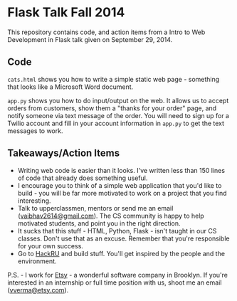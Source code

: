 Flask Talk Fall 2014
==============

This repository contains code, and action items from a Intro to Web Development in Flask talk given on September 29, 2014.

## Code

`cats.html` shows you how to write a simple static web page - something that looks like a Microsoft Word document.

`app.py` shows you how to do input/output on the web. It allows us to accept orders from customers, show them a "thanks for your order" page, and notify someone via text message of the order. You will need to sign up for a Twilio account and fill in your account information in `app.py` to get the text messages to work.

## Takeaways/Action Items

- Writing web code is easier than it looks. I've written less than 150 lines of code that already does something useful.
- I encourage you to think of a simple web application that you'd like to build - you will be far more motivated to work on a project that you find interesting.
- Talk to upperclassmen, mentors or send me an email (vaibhav2614@gmail.com). The CS community is happy to help motivated students, and point you in the right direction.
- It sucks that this stuff - HTML, Python, Flask - isn't taught in our CS classes. Don't use that as an excuse. Remember that you're responsible for your own success.
- Go to [HackRU](http://hackru.org) and build stuff. You'll get inspired by the people and the environment.

P.S. - I work for [Etsy](http://etsy.com/) - a wonderful software company in Brooklyn. If you're interested in an internship or full time position with us, shoot me an email (vverma@etsy.com).

